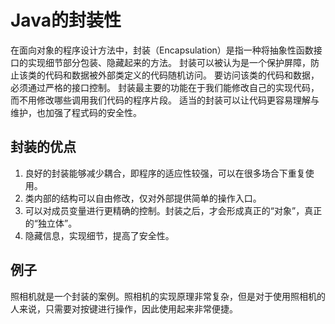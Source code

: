 # Java的封装性
在面向对象的程序设计方法中，封装（Encapsulation）是指一种将抽象性函数接口的实现细节部分包装、隐藏起来的方法。
封装可以被认为是一个保护屏障，防止该类的代码和数据被外部类定义的代码随机访问。
要访问该类的代码和数据，必须通过严格的接口控制。
封装最主要的功能在于我们能修改自己的实现代码，而不用修改哪些调用我们代码的程序片段。
适当的封装可以让代码更容易理解与维护，也加强了程式码的安全性。


## 封装的优点
1. 良好的封装能够减少耦合，即程序的适应性较强，可以在很多场合下重复使用。
2. 类内部的结构可以自由修改，仅对外部提供简单的操作入口。
3. 可以对成员变量进行更精确的控制。封装之后，才会形成真正的“对象”，真正的“独立体”。
4. 隐藏信息，实现细节，提高了安全性。

## 例子
照相机就是一个封装的案例。照相机的实现原理非常复杂，但是对于使用照相机的人来说，只需要对按键进行操作，因此使用起来非常便捷。



